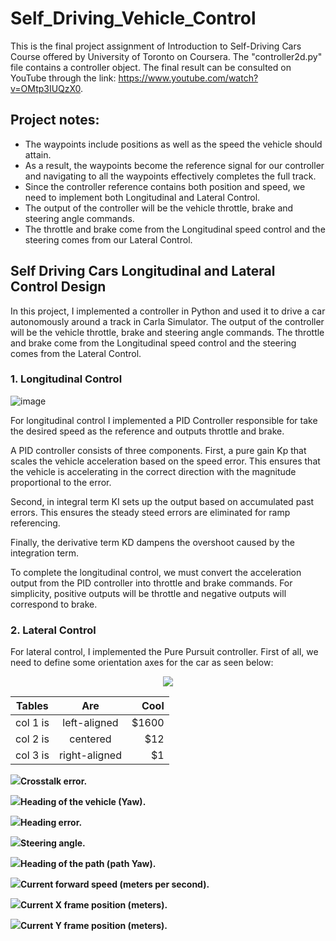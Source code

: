 # Self_Driving_Vehicle_Control

This is the final project assignment of Introduction to Self-Driving Cars Course offered by University of Toronto on Coursera. The "controller2d.py" file contains a controller object. The final result can be consulted on YouTube through the link: https://www.youtube.com/watch?v=OMtp3IUQzX0.

## Project notes:

* The waypoints include positions as well as the speed the vehicle should attain.
* As a result, the waypoints become the reference signal for our controller and navigating to all the waypoints effectively completes the full track.
* Since the controller reference contains both position and speed, we need to implement both Longitudinal and Lateral Control.
* The output of the controller will be the vehicle throttle, brake and steering angle commands.
* The throttle and brake come from the Longitudinal speed control and the steering comes from our Lateral Control.

## Self Driving Cars Longitudinal and Lateral Control Design
In this project, I implemented a controller in Python and used it to drive a car autonomously around a track in Carla Simulator. The output of the controller will be the vehicle throttle, brake and steering angle commands. The throttle and brake come from the Longitudinal speed control and the steering comes from the Lateral Control.

### 1. Longitudinal Control
![image](https://github.com/mattsousaa/Self_Driving_Vehicle_Control/blob/master/images/pid_longitudinal.png)

For longitudinal control I implemented a PID Controller responsible for take the desired speed as the reference and outputs throttle and brake.

A PID controller consists of three components. First, a pure gain Kp that scales the vehicle acceleration based on the speed error. This ensures that the vehicle is accelerating in the correct direction with the magnitude proportional to the error.

Second, in integral term KI sets up the output based on accumulated past errors. This ensures the steady steed errors are eliminated for ramp referencing.

Finally, the derivative term KD dampens the overshoot caused by the integration term.

To complete the longitudinal control, we must convert the acceleration output from the PID controller into throttle and brake commands. For simplicity, positive outputs will be throttle and negative outputs will correspond to brake.

### 2. Lateral Control

For lateral control, I implemented the Pure Pursuit controller. First of all, we need to define some orientation axes for the car as seen below:

<p align="center">
<img src="https://github.com/mattsousaa/Self_Driving_Vehicle_Control/blob/master/images/car_axles.png"/>
</p>

| Tables   |      Are      |  Cool |
|----------|:-------------:|------:|
| col 1 is |  left-aligned | $1600 |
| col 2 is |    centered   |   $12 |
| col 3 is | right-aligned |    $1 |

**<p><img src="https://render.githubusercontent.com/render/math?math=e=">Crosstalk error.</p>**
**<p><img src="https://render.githubusercontent.com/render/math?math=\theta_c=">Heading of the vehicle (Yaw).</p>**
**<p><img src="https://render.githubusercontent.com/render/math?math=\psi=">Heading error.</p>**
**<p><img src="https://render.githubusercontent.com/render/math?math=\delta=">Steering angle.</p>**
**<p><img src="https://render.githubusercontent.com/render/math?math=\psi %2B\theta_c=">Heading of the path (path Yaw).</p>**
**<p><img src="https://render.githubusercontent.com/render/math?math=v=">Current forward speed (meters per second).</p>**
**<p><img src="https://render.githubusercontent.com/render/math?math=x_c=">Current X frame position (meters).</p>**
**<p><img src="https://render.githubusercontent.com/render/math?math=y_c=">Current Y frame position (meters).</p>**
